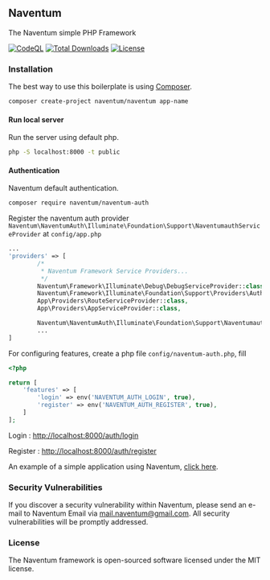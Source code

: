 ## Naventum

The Naventum simple PHP Framework

[![CodeQL](https://github.com/rizkytegar/naventum/actions/workflows/codeql-analysis.yml/badge.svg)](https://github.com/rizkytegar/naventum/actions/workflows/codeql-analysis.yml)
[![Total Downloads](https://poser.pugx.org/naventum/naventum/downloads.svg)](https://packagist.org/packages/naventum/naventum)
[![License](https://poser.pugx.org/naventum/naventum/license.svg)](https://packagist.org/packages/naventum/naventum)
### Installation
The best way to use this boilerplate is using [Composer](https://getcomposer.org/).

```bash
composer create-project naventum/naventum app-name
```
#### Run local server
Run the server using default php.
```bash
php -S localhost:8000 -t public
```

#### Authentication
Naventum default authentication.
```bash
composer require naventum/naventum-auth
```
Register the naventum auth provider 
```Naventum\NaventumAuth\Illuminate\Foundation\Support\NaventumauthServiceProvider``` at ```config/app.php```
```php
...
'providers' => [
        /*
         * Naventum Framework Service Providers...
         */
        Naventum\Framework\Illuminate\Debug\DebugServiceProvider::class,
        Naventum\Framework\Illuminate\Foundation\Support\Providers\AuthServiceProvider::class,
        App\Providers\RouteServiceProvider::class,
        App\Providers\AppServiceProvider::class,

        Naventum\NaventumAuth\Illuminate\Foundation\Support\NaventumauthServiceProvider::class,
        ...
]
```
For configuring features, create a php file ```config/naventum-auth.php```, fill
```php
<?php

return [
    'features' => [
        'login' => env('NAVENTUM_AUTH_LOGIN', true),
        'register' => env('NAVENTUM_AUTH_REGISTER', true),
    ]
];
```
Login : [http://localhost:8000/auth/login](http://localhost:8000/auth/login)

Register : [http://localhost:8000/auth/register](http://localhost:8000/auth/register)

An example of a simple application using Naventum, [click here](https://github.com/ryodevz/naventum-example).



### Security Vulnerabilities
If you discover a security vulnerability within Naventum, please send an e-mail to Naventum Email via [mail.naventum@gmail.com](mailto:mail.naventum@gmail.com). All security vulnerabilities will be promptly addressed.


### License
The Naventum framework is open-sourced software licensed under the MIT license.

